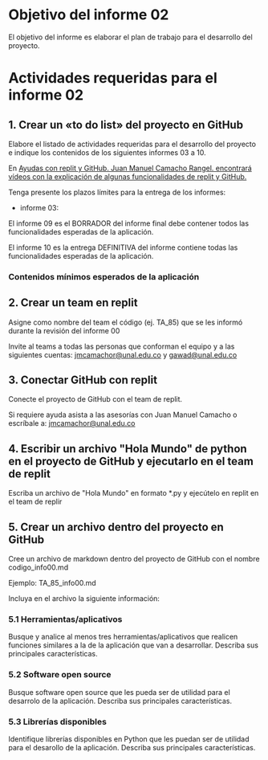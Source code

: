 # Objetivo del informe 02
El objetivo del informe es elaborar el plan de trabajo para el desarrollo del proyecto.

# Actividades requeridas para el informe 02

## 1. Crear un «to do list» del proyecto en GitHub
Elabore el listado de actividades requeridas para el desarrollo del proyecto e indique los contenidos de los siguientes informes 03 a 10.

En [Ayudas con replit y GitHub. Juan Manuel Camacho Rangel. encontrará vídeos con la explicación de algunas funcionalidades de replit y GitHub.](https://youtube.com/playlist?list=PL7VvL7ZeJVhVNHZ6CcnzsD5DRiK2ogO4I)

Tenga presente los plazos límites para la entrega de los informes:

* informe 03: 

El informe 09 es el BORRADOR del informe final debe contener todos las funcionalidades esperadas de la aplicación.

El informe 10 es la entrega DEFINITIVA del informe contiene todas las funcionalidades esperadas de la aplicación.

### Contenidos mínimos esperados de la aplicación




## 2. Crear un team en replit
Asigne como nombre del team el código (ej. TA_85) que se les informó durante la revisión del informe 00

Invite al teams a todas las personas que conforman el equipo y a las siguientes cuentas: jmcamachor@unal.edu.co y gawad@unal.edu.co

## 3. Conectar GitHub con replit
Conecte el proyecto de GitHub con el team de replit.

Si requiere ayuda asista a las asesorías con Juan Manuel Camacho o escríbale a: jmcamachor@unal.edu.co

## 4. Escribir un archivo "Hola Mundo" de python en el proyecto de GitHub y ejecutarlo en el team de replit
Escriba un archivo de "Hola Mundo" en formato \*.py y ejecútelo en replit en el team de replir

## 5. Crear un archivo dentro del proyecto en GitHub
Cree un archivo de markdown dentro del proyecto de GitHub con el nombre codigo_info00.md

Ejemplo: TA_85_info00.md

Incluya en el archivo la siguiente información:

### 5.1 Herramientas/aplicativos
Busque y analice al menos tres herramientas/aplicativos que realicen funciones similares a la de la aplicación que van a desarrollar. Describa sus principales características.

### 5.2 Software open source
Busque software open source que les pueda ser de utilidad para el desarrolo de la aplicación. Describa sus principales características.

### 5.3 Librerías disponibles
Identifique librerías disponibles en Python que les puedan ser de utilidad para el desarollo de la aplicación. Describa sus principales características.
